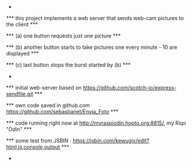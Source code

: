
*

*** this project implements a web server that sends web-cam pictures to the client ***

*** (a) one button requests just one picture                                       ***

*** (b) another button starts to take pictures one every minute - 10 are displayed ***

*** (c) last button stops the burst started by (b)                                 ***

*

*** initial web-server based on https://github.com/scotch-io/express-sendfile.git  ***

*** own code saved in github.com https://github.com/sebastianet/Envia_Foto         ***

*** code running right now at http://myraspiodin.hopto.org:8815/, my Rspi "Odin"   ***

*** some test from JSBIN : https://jsbin.com/kewugix/edit?html,js,console,output   ***

*
